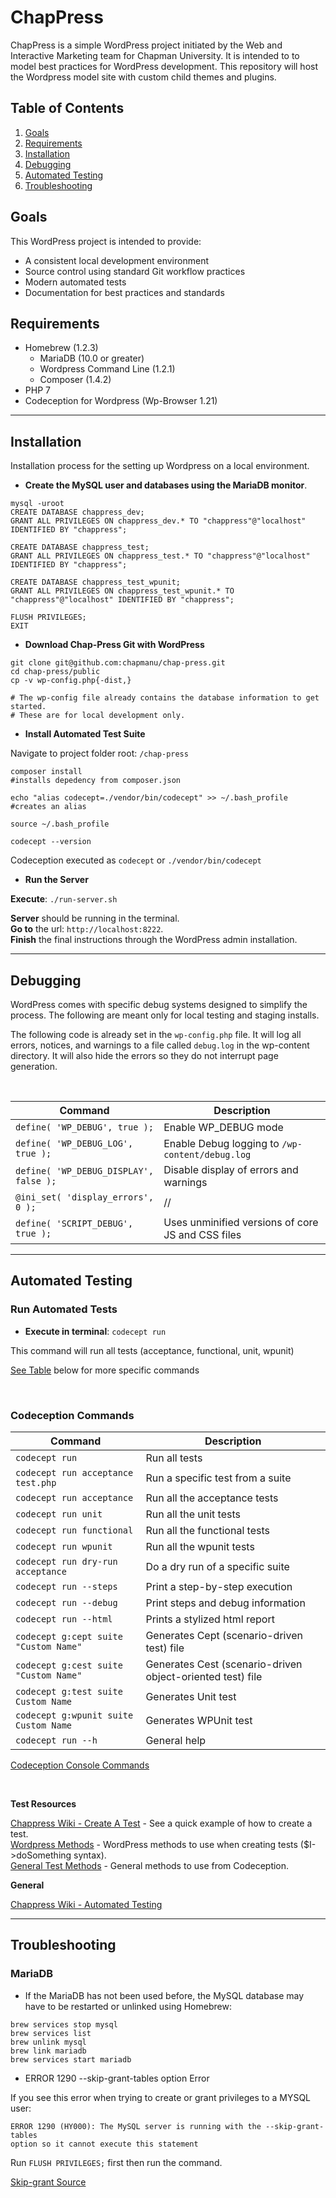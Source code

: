 # ChapPress
ChapPress is a simple WordPress project initiated by the Web and Interactive Marketing team for Chapman University. It is intended to to model best practices for WordPress development. This repository will host the Wordpress model site with custom child themes and plugins.

## Table of Contents
1. [Goals](#goals)
2. [Requirements](#requirements)
3. [Installation](#installation)
4. [Debugging](#debugging)
5. [Automated Testing](#automated-testing)
6. [Troubleshooting](#troubleshooting)

## Goals
This WordPress project is intended to provide:
- A consistent local development environment
- Source control using standard Git workflow practices
- Modern automated tests
- Documentation for best practices and standards

## Requirements
- Homebrew (1.2.3)
  - MariaDB (10.0 or greater)
  - Wordpress Command Line (1.2.1)
  - Composer (1.4.2)
- PHP 7
- Codeception for Wordpress (Wp-Browser 1.21)

***

## Installation

Installation process for the setting up Wordpress on a local environment.

- **Create the MySQL user and databases using the MariaDB monitor**.

```
mysql -uroot
CREATE DATABASE chappress_dev;
GRANT ALL PRIVILEGES ON chappress_dev.* TO "chappress"@"localhost" IDENTIFIED BY "chappress";

CREATE DATABASE chappress_test;
GRANT ALL PRIVILEGES ON chappress_test.* TO "chappress"@"localhost" IDENTIFIED BY "chappress";

CREATE DATABASE chappress_test_wpunit;
GRANT ALL PRIVILEGES ON chappress_test_wpunit.* TO "chappress"@"localhost" IDENTIFIED BY "chappress";

FLUSH PRIVILEGES;
EXIT
```

- **Download Chap-Press Git with WordPress**

```
git clone git@github.com:chapmanu/chap-press.git
cd chap-press/public
cp -v wp-config.php{-dist,}

# The wp-config file already contains the database information to get started.
# These are for local development only.
```

- **Install Automated Test Suite**

Navigate to project folder root: `/chap-press`

```
composer install
#installs depedency from composer.json

echo "alias codecept=./vendor/bin/codecept" >> ~/.bash_profile
#creates an alias

source ~/.bash_profile

codecept --version
```

Codeception executed as `codecept` or `./vendor/bin/codecept`

- **Run the Server**

**Execute**: `./run-server.sh`

**Server** should be running in the terminal.  
**Go to** the url: `http://localhost:8222`.  
**Finish** the final instructions through the WordPress admin installation.  

***

## Debugging

WordPress comes with specific debug systems designed to simplify the process.
The following are meant only for local testing and staging installs.

The following code is already set in the `wp-config.php` file.
It will log all errors, notices, and warnings to a file called `debug.log` in the wp-content directory.
It will also hide the errors so they do not interrupt page generation.

<br/>

| Command | Description |
| --- | --- |
| `define( 'WP_DEBUG', true );` | Enable WP_DEBUG mode |
| `define( 'WP_DEBUG_LOG', true );` | Enable Debug logging to `/wp-content/debug.log` |
| `define( 'WP_DEBUG_DISPLAY', false );` | Disable display of errors and warnings |
| `@ini_set( 'display_errors', 0 );` | // |
| `define( 'SCRIPT_DEBUG', true );` | Uses unminified versions of core JS and CSS files |

***

## Automated Testing

### Run Automated Tests

- **Execute in terminal**: `codecept run`

This command will run all tests (acceptance, functional, unit, wpunit)

[See Table](#codeception-commands) below for more specific commands

<br/>

### Codeception Commands

| Command | Description |
| --- | --- |
| `codecept run` | Run all tests |
| `codecept run acceptance test.php`| Run a specific test from a suite|
| `codecept run acceptance` | Run all the acceptance tests |
| `codecept run unit` | Run all the unit tests |
| `codecept run functional` | Run all the functional tests |
| `codecept run wpunit` | Run all the wpunit tests |
| `codecept run dry-run acceptance` | Do a dry run of a specific suite |
| `codecept run --steps` | Print a step-by-step execution |
| `codecept run --debug` | Print steps and debug information |
| `codecept run --html` | Prints a stylized html report |
| `codecept g:cept suite "Custom Name"` | Generates Cept (scenario-driven test) file |
| `codecept g:cest suite "Custom Name"` | Generates Cest (scenario-driven object-oriented test) file |
| `codecept g:test suite Custom Name` | Generates Unit test |
| `codecept g:wpunit suite Custom Name` | Generates WPUnit test |
| `codecept run --h` | General help |

[Codeception Console Commands](http://codeception.com/docs/reference/Commands)

<br/>

**Test Resources**

[Chappress Wiki - Create A Test](https://github.com/chapmanu/chap-press/wiki#create-a-test) - See a quick example of how to create a test.  
[Wordpress Methods](https://github.com/lucatume/wp-browser#methods) - WordPress methods to use when creating tests ($I->doSomething syntax).  
[General Test Methods](http://codeception.com/docs/modules/PhpBrowser) - General methods to use from Codeception.  

**General**

[Chappress Wiki - Automated Testing](https://github.com/chapmanu/chap-press/wiki#automated-testing)

***

## Troubleshooting

### MariaDB
-  If the MariaDB has not been used before, the MySQL database may have to be restarted or unlinked using Homebrew:

```
brew services stop mysql
brew services list
brew unlink mysql
brew link mariadb
brew services start mariadb
```

- ERROR 1290 --skip-grant-tables option Error

If you see this error when trying to create or grant privileges to a MYSQL user:

    ERROR 1290 (HY000): The MySQL server is running with the --skip-grant-tables
    option so it cannot execute this statement

Run `FLUSH PRIVILEGES;` first then run the command.

[Skip-grant Source](https://unix.stackexchange.com/a/102916)
